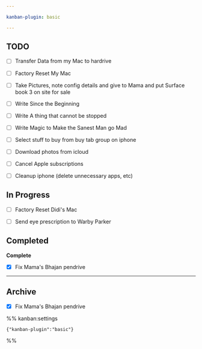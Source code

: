 ```yaml
---

kanban-plugin: basic

---
```


## TODO

- [ ] Transfer Data from my Mac to hardrive
- [ ] Factory Reset My Mac
- [ ] Take Pictures, note config details and give to Mama and put Surface book 3 on site for sale
- [ ] Write Since the Beginning
- [ ] Write A thing that cannot be stopped
- [ ] Write Magic to Make the Sanest Man go Mad
- [ ] Select stuff to buy from buy tab group on iphone
- [ ] Download photos from icloud
- [ ] Cancel Apple subscriptions
- [ ] Cleanup iphone (delete unnecessary apps, etc)


## In Progress

- [ ] Factory Reset Didi's Mac
- [ ] Send eye prescription to Warby Parker


## Completed

**Complete**
- [x] Fix Mama's Bhajan pendrive


***

## Archive

- [x] Fix Mama's Bhajan pendrive

%% kanban:settings
```
{"kanban-plugin":"basic"}
```
%%